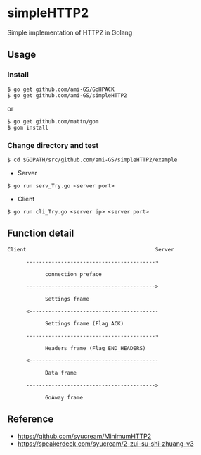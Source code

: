 simpleHTTP2
===========

Simple implementation of HTTP2 in Golang

## Usage

### Install
```
$ go get github.com/ami-GS/GoHPACK
$ go get github.com/ami-GS/simpleHTTP2
```
or
```
$ go get github.com/mattn/gom
$ gom install
```

### Change directory and test
```
$ cd $GOPATH/src/github.com/ami-GS/simpleHTTP2/example
```

* Server
```
$ go run serv_Try.go <server port>
```

* Client
```
$ go run cli_Try.go <server ip> <server port>
```


## Function detail

```
Client                                         Server

      ----------------------------------------->

            connection preface

      ----------------------------------------->

            Settings frame

      <-----------------------------------------

            Settings frame (Flag ACK)

      ----------------------------------------->

            Headers frame (Flag END_HEADERS)

      <-----------------------------------------

            Data frame

      ----------------------------------------->

            GoAway frame
```

## Reference
* https://github.com/syucream/MinimumHTTP2
* https://speakerdeck.com/syucream/2-zui-su-shi-zhuang-v3
